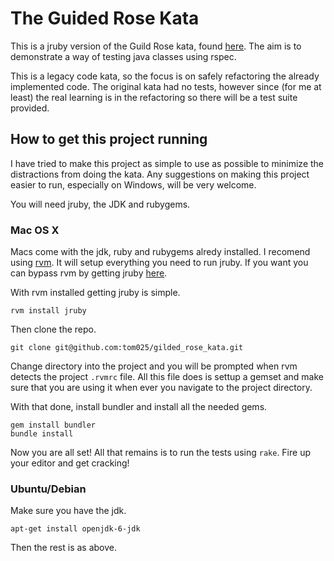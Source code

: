 # The Guided Rose Kata

This is a jruby version of the Guild Rose kata, found [here](http://craftsmanship.drupalgardens.com/content/gilded-rose-kata).
The aim is to demonstrate a way of testing java classes using rspec.

This is a legacy code kata, so the focus is on safely refactoring the already
implemented code. The original kata had no tests, however since (for me at
least) the real learning is in the refactoring so there will be a test suite
provided.

## How to get this project running

I have tried to make this project as simple to use as possible to minimize the
distractions from doing the kata. Any suggestions on making this project easier
to run, especially on Windows, will be very welcome.

You will need jruby, the JDK and rubygems.

### Mac OS X

Macs come with the jdk, ruby and rubygems alredy installed. I recomend using
[rvm](http://beginrescueend.com/). It will setup everything you need to run
jruby. If you want you can bypass rvm by getting jruby [here](http://jruby.org/getting-started).

With rvm installed getting jruby is simple.

    rvm install jruby

Then clone the repo.

    git clone git@github.com:tom025/gilded_rose_kata.git

Change directory into the project and you will be prompted when rvm detects the
project `.rvmrc` file. All this file does is settup a gemset and make sure that
you are using it when ever you navigate to the project directory.

With that done, install bundler and install all the needed gems.

    gem install bundler
    bundle install

Now you are all set! All that remains is to run the tests using `rake`. Fire up
your editor and get cracking!

### Ubuntu/Debian

Make sure you have the jdk.

    apt-get install openjdk-6-jdk

Then the rest is as above.


